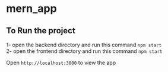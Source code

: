 # mern_app

## To Run the project

1- open the backend directory and run this command `npm start`<br>
2- open the frontend directory and run this command `npm start`

Open `http://localhost:3000` to view the app
